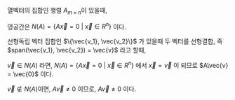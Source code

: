 열벡터의 집합인 행렬 $A_{m \times n}​$ 이 있을때,

영공간은 $N(A) = \{ A\vec{x} = 0 \ | \ \vec{x} \in R^n \}$ 이다.

선형독립 벡터 집합인 $\{\vec{v_1}, \vec{v_2}\}$ 가 있을때 두 벡터를 선형결합, 즉 $span(\vec{v_1}, \vec{v_2}) = \vec{v}$ 라고 할때,

$\vec{v} \in N(A)$ 라면, $N(A) =\{ A\vec{x} = 0 \ | \ \vec{x} \in R^n \}$ 에서 $\vec{x} = \vec{v}$ 이 되므로 $A\vec{v} = \vec{0}$ 이다.

$\vec{v} \notin N(A)​$ 이면, $A\vec{v} \neq 0​$ 이므로, $A\vec{v} \neq 0​$ 이다.





